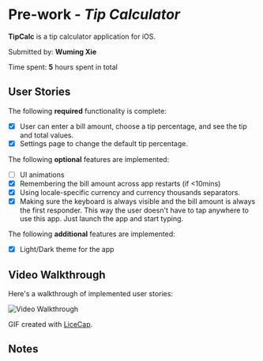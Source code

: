 # Pre-work - *Tip Calculator*

**TipCalc** is a tip calculator application for iOS.

Submitted by: **Wuming Xie**

Time spent: **5** hours spent in total

## User Stories

The following **required** functionality is complete:

* [x] User can enter a bill amount, choose a tip percentage, and see the tip and total values.
* [x] Settings page to change the default tip percentage.

The following **optional** features are implemented:
* [ ] UI animations
* [x] Remembering the bill amount across app restarts (if <10mins)
* [x] Using locale-specific currency and currency thousands separators.
* [x] Making sure the keyboard is always visible and the bill amount is always the first responder. This way the user doesn't have to tap anywhere to use this app. Just launch the app and start typing.

The following **additional** features are implemented:

- [x] Light/Dark theme for the app

## Video Walkthrough 

Here's a walkthrough of implemented user stories:

<img src='http://i.imgur.com/gsCCFeu.gif' title='Video Walkthrough' width='' alt='Video Walkthrough' />

GIF created with [LiceCap](http://www.cockos.com/licecap/).

## Notes


